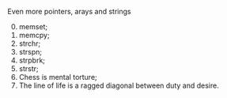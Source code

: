 Even more pointers, arays and strings

0. memset;
1. memcpy;
2. strchr;
3. strspn;
4. strpbrk;
5. strstr;
6. Chess is mental torture;
7. The line of life is a ragged diagonal between duty and desire.
